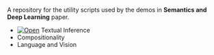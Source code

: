 A repository for the utility scripts used by the demos in **Semantics and Deep Learning** paper.  

* [![Open](https://colab.research.google.com/assets/colab-badge.svg)](https://colab.research.google.com/github/kovvalsky/SemDL/blob/master/notebooks/textual_inference.ipynb) Textual Inference 
* Compositionality
* Language and Vision
  

